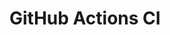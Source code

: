 # GitHub Actions CI

























































































































































































































































































































































































































































































































































































































































































































































































































































































































